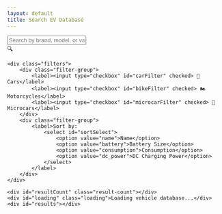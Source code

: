 ```yaml
---
layout: default
title: Search EV Database
---
```


<div class="search-container">
    <div class="search-box">
        <input type="text" id="searchInput" placeholder="Search by brand, model, or variant...">
        <div class="search-icon">🔍</div>
    </div>
    
    <div class="filters">
        <div class="filter-group">
            <label><input type="checkbox" id="carFilter" checked> 🚗 Cars</label>
            <label><input type="checkbox" id="bikeFilter" checked> 🏍️ Motorcycles</label>
            <label><input type="checkbox" id="microcarFilter" checked> 🚐 Microcars</label>
        </div>
        <div class="filter-group">
            <label>Sort by:
                <select id="sortSelect">
                    <option value="name">Name</option>
                    <option value="battery">Battery Size</option>
                    <option value="consumption">Consumption</option>
                    <option value="dc_power">DC Charging Power</option>
                </select>
            </label>
        </div>
    </div>

    <div id="resultCount" class="result-count"></div>
    <div id="loading" class="loading">Loading vehicle database...</div>
    <div id="results"></div>
</div>

<link rel="stylesheet" href="/assets/css/search.css">
<script src="/assets/js/search.js"></script>
